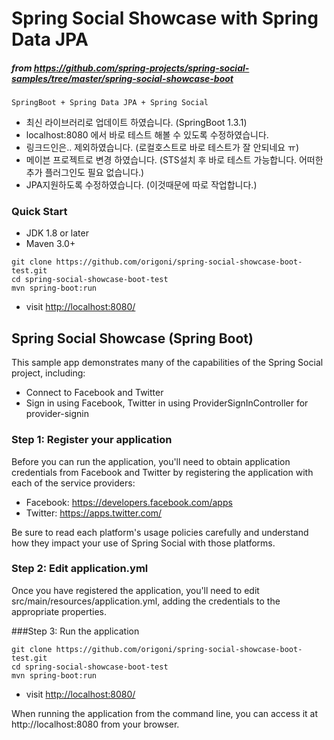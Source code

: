 # Spring Social Showcase with Spring Data JPA

##### from https://github.com/spring-projects/spring-social-samples/tree/master/spring-social-showcase-boot


```
SpringBoot + Spring Data JPA + Spring Social
```

- 최신 라이브러리로 업데이트 하였습니다. (SpringBoot 1.3.1)
- localhost:8080 에서 바로 테스트 해볼 수 있도록 수정하였습니다.
- 링크드인은.. 제외하였습니다. (로컬호스트로 바로 테스트가 잘 안되네요 ㅠ)
- 메이븐 프로젝트로 변경 하였습니다. (STS설치 후 바로 테스트 가능합니다. 어떠한 추가 플러그인도 필요 없습니다.)
- JPA지원하도록 수정하였습니다. (이것때문에 따로 작업합니다.)


### Quick Start

- JDK 1.8 or later
- Maven 3.0+

```
git clone https://github.com/origoni/spring-social-showcase-boot-test.git
cd spring-social-showcase-boot-test
mvn spring-boot:run
```

- visit [http://localhost:8080/](http://localhost:8080/)


## Spring Social Showcase (Spring Boot)

This sample app demonstrates many of the capabilities of the Spring Social project, including:
* Connect to Facebook and Twitter
* Sign in using Facebook, Twitter in using ProviderSignInController for provider-signin

### Step 1: Register your application

Before you can run the application, you'll need to obtain application credentials from Facebook and Twitter by registering the application with each of the service providers:

 * Facebook: https://developers.facebook.com/apps
 * Twitter: https://apps.twitter.com/

Be sure to read each platform's usage policies carefully and understand how they impact your use of Spring Social with those platforms.

### Step 2: Edit application.yml

Once you have registered the application, you'll need to edit src/main/resources/application.yml, adding the credentials to the appropriate properties.

###Step 3: Run the application

```
git clone https://github.com/origoni/spring-social-showcase-boot-test.git
cd spring-social-showcase-boot-test
mvn spring-boot:run
```

- visit [http://localhost:8080/](http://localhost:8080/)

When running the application from the command line, you can access it at http://localhost:8080 from your browser.
